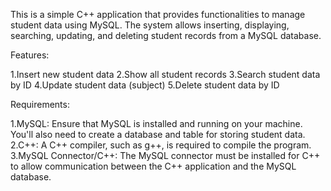 

This is a simple C++ application that provides functionalities to manage student data using MySQL. The system allows inserting, displaying, searching, updating, and deleting student records from a MySQL database.

Features:

1.Insert new student data
2.Show all student records
3.Search student data by ID
4.Update student data (subject)
5.Delete student data by ID

Requirements:

1.MySQL: Ensure that MySQL is installed and running on your machine. You'll also need to create a database and table for storing student data.
2.C++: A C++ compiler, such as g++, is required to compile the program.
3.MySQL Connector/C++: The MySQL connector must be installed for C++ to allow communication between the C++ application and the MySQL database.
